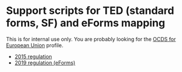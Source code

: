 # Support scripts for TED (standard forms, SF) and eForms mapping

This is for internal use only. You are probably looking for the [OCDS for European Union](https://standard.open-contracting.org/profiles/eu/latest/en/) profile.

* [2015 regulation](2015_regulation.md)
* [2019 regulation (eForms)](2019_regulation.md)
